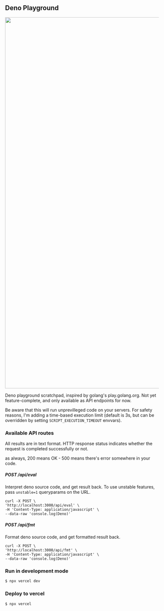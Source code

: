 ## Deno Playground

<p align="center"><img width="1216" alt="image" src="https://user-images.githubusercontent.com/491458/82177260-1ab14c00-9903-11ea-8119-8dfe2764a7c9.png"></p>

Deno playground scratchpad, inspired by golang's play.golang.org. Not yet feature-complete, and only available as API endpoints for now.

Be aware that this will run unprevilleged code on your servers. For safety reasons, I'm adding a time-based execution limit (default is 3s, but can be overridden by setting `SCRIPT_EXECUTION_TIMEOUT` envvars).

### Available API routes

All results are in text format. HTTP response status indicates whether the request is completed successfully or not.

as always, 200 means OK - 500 means there's error somewhere in your code.

##### POST /api/eval
Interpret deno source code, and get result back.
To use unstable features, pass `unstable=1` queryparams on the URL.

```
curl -X POST \
'http://localhost:3000/api/eval' \
-H 'Content-Type: application/javascript' \
--data-raw 'console.log(Deno)'
```

##### POST /api/fmt
Format deno source code, and get formatted result back.

```
curl -X POST \
'http://localhost:3000/api/fmt' \
-H 'Content-Type: application/javascript' \
--data-raw 'console.log(Deno)'
```

### Run in development mode

```bash
$ npx vercel dev
```

### Deploy to vercel

```
$ npx vercel
```